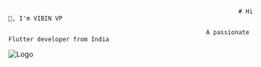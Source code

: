 
                                                                    # Hi 👋, I'm VIBIN VP

                                                           A passionate Flutter developer from India


![Logo](https://cdn.dribbble.com/users/1162077/screenshots/3848914/programmer.gif)



